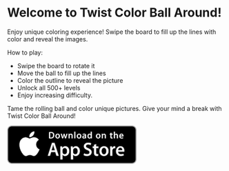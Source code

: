 # Welcome to Twist Color Ball Around!

Enjoy unique coloring experience! Swipe the board to fill up the lines with color and reveal the images. 

How to play:

* Swipe the board to rotate it 
* Move the ball to fill up the lines
* Color the outline to reveal the picture
* Unlock all 500+ levels 
* Enjoy increasing difficulty. 

Tame the rolling ball and color unique pictures. Give your mind a break with Twist Color Ball Around!

<a href="https://itunes.apple.com/us/app/id1484762734">
<img class="app-store-badge" src="./app-store-icon.png">
</a>
